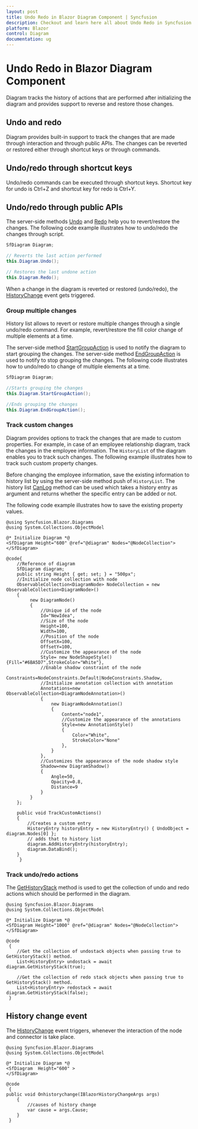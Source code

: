 ```yaml
---
layout: post
title: Undo Redo in Blazor Diagram Component | Syncfusion
description: Checkout and learn here all about Undo Redo in Syncfusion Blazor Diagram component and much more details.
platform: Blazor
control: Diagram
documentation: ug
---
```


# Undo Redo in Blazor Diagram Component

Diagram tracks the history of actions that are performed after initializing the diagram and provides support to reverse and restore those changes.

## Undo and redo

Diagram provides built-in support to track the changes that are made through interaction and through public APIs. The changes can be reverted or restored either through shortcut keys or through commands.

## Undo/redo through shortcut keys

Undo/redo commands can be executed through shortcut keys. Shortcut key for undo is Ctrl+Z and shortcut key for redo is Ctrl+Y.

## Undo/redo through public APIs

The server-side methods [Undo](https://help.syncfusion.com/cr/blazor/Syncfusion.Blazor.Diagrams.SfDiagram.html#Syncfusion_Blazor_Diagrams_SfDiagram_Undo) and [Redo](https://help.syncfusion.com/cr/blazor/Syncfusion.Blazor.Diagrams.SfDiagram.html#Syncfusion_Blazor_Diagrams_SfDiagram_Redo) help you to revert/restore the changes. The following code example illustrates how to undo/redo the changes through script.

```csharp
SfDiagram Diagram;

// Reverts the last action performed
this.Diagram.Undo();

// Restores the last undone action
this.Diagram.Redo();
```

When a change in the diagram is reverted or restored (undo/redo), the [HistoryChange](https://help.syncfusion.com/cr/blazor/Syncfusion.Blazor.Diagrams.DiagramModel.html#Syncfusion_Blazor_Diagrams_DiagramModel_HistoryChange) event gets triggered.

### Group multiple changes

History list allows to revert or restore multiple changes through a single undo/redo command. For example, revert/restore the fill color change of multiple elements at a time.

The server-side method [StartGroupAction](https://help.syncfusion.com/cr/blazor/Syncfusion.Blazor.Diagrams.History.html#Syncfusion_Blazor_Diagrams_History_StartGroupAction) is used  to notify the diagram to start grouping the changes. The server-side method [EndGroupAction](https://help.syncfusion.com/cr/blazor/Syncfusion.Blazor.Diagrams.History.html#Syncfusion_Blazor_Diagrams_History_EndGroupAction) is used to notify to stop grouping the changes. The following code illustrates how to undo/redo to change of multiple elements at a time.

```csharp
SfDiagram Diagram;

//Starts grouping the changes
this.Diagram.StartGroupAction();

//Ends grouping the changes
this.Diagram.EndGroupAction();
```

### Track custom changes

Diagram provides options to track the changes that are made to custom properties. For example, in case of an employee relationship diagram, track the changes in the employee information. The `HistoryList` of the diagram enables you to track such changes.
The following example illustrates how to track such custom property changes.

Before changing the employee information, save the existing information to history list by using the server-side method push of `HistoryList`. The history list [CanLog](https://help.syncfusion.com/cr/blazor/Syncfusion.Blazor.Diagrams.History.html#Syncfusion_Blazor_Diagrams_History_CanLog) method can be used which takes a history entry as argument and returns whether the specific entry can be added or not.

The following code example illustrates how to save the existing property values.

```cshtml
@using Syncfusion.Blazor.Diagrams
@using System.Collections.ObjectModel

@* Initialize Diagram *@
<SfDiagram Height="600" @ref="@diagram" Nodes="@NodeCollection">
</SfDiagram>

@code{
    //Reference of diagram
    SfDiagram diagram;
    public string Height { get; set; } = "500px";
    //Initialize node collection with node
    ObservableCollection<DiagramNode> NodeCollection = new ObservableCollection<DiagramNode>()
    {
         new DiagramNode()
         {
             //Unique id of the node
             Id="NewIdea",
             //Size of the node
             Height=100,
             Width=100,
             //Position of the node
             OffsetX=100,
             OffsetY=100,
             //Customize the appearance of the node
             Style= new NodeShapeStyle(){Fill="#6BA5D7",StrokeColor="White"},
             //Enable shadow constraint of the node
             Constraints=NodeConstraints.Default|NodeConstraints.Shadow,
             //Initialize annotation collection with annotation
             Annotations=new ObservableCollection<DiagramNodeAnnotation>()
             {
                 new DiagramNodeAnnotation()
                 {
                     Content="node1",
                     //Customize the appearance of the annotations
                     Style=new AnnotationStyle()
                     {
                         Color="White",
                         StrokeColor="None"
                     },
                 }
             },
             //Customizes the appearance of the node shadow style
             Shadow=new DiagramShadow()
             {
                 Angle=50,
                 Opacity=0.8,
                 Distance=9
             }
         }
    };

    public void TrackCustomActions()
    {
        //Creates a custom entry
        HistoryEntry historyEntry = new HistoryEntry() { UndoObject = diagram.Nodes[0] };
        // adds that to history list
        diagram.AddHistoryEntry(historyEntry);
        diagram.DataBind();
    }
     }
```

### Track undo/redo actions

The [GetHistoryStack](https://help.syncfusion.com/cr/blazor/Syncfusion.Blazor.Diagrams.SfDiagram.html#Syncfusion_Blazor_Diagrams_SfDiagram_GetHistoryStack_System_Boolean_) method is used to get the collection of undo and redo actions which should be performed in the diagram.

```cshtml
@using Syncfusion.Blazor.Diagrams
@using System.Collections.ObjectModel

@* Initialize Diagram *@
<SfDiagram Height="1000" @ref="@diagram" Nodes="@NodeCollection">
</SfDiagram>

@code
 {
    //Get the collection of undostack objects when passing true to GetHistoryStack() method.
    List<HistoryEntry> undostack = await diagram.GetHistoryStack(true);

    //Get the collection of redo stack objects when passing true to GetHistoryStack() method.
    List<HistoryEntry> redostack = await diagram.GetHistoryStack(false);
 }
```

## History change event

The [HistoryChange](https://help.syncfusion.com/cr/blazor/Syncfusion.Blazor.Diagrams.DiagramModel.html#Syncfusion_Blazor_Diagrams_DiagramModel_HistoryChange) event triggers, whenever the interaction of the node and connector is take place.

```cshtml
@using Syncfusion.Blazor.Diagrams
@using System.Collections.ObjectModel

@* Initialize Diagram *@
<SfDiagram  Height="600" >
</SfDiagram>

@code
 {
public void Onhistorychange(IBlazorHistoryChangeArgs args)
    {
        //causes of history change
        var cause = args.Cause;
    }
 }
```